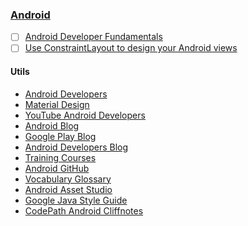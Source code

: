 ### [Android](https://www.android.com)
- [ ] [Android Developer Fundamentals](https://developer.android.com/courses/fundamentals-training/overview-v2)
- [ ] [Use ConstraintLayout to design your Android views](https://codelabs.developers.google.com/codelabs/constraint-layout/#0)
#### Utils
* [Android Developers](https://developer.android.com)
* [Material Design](https://material.io)
* [YouTube Android Developers](https://www.youtube.com/user/androiddevelopers)
* [Android Blog](https://blog.google/products/android)
* [Google Play Blog](https://blog.google/products/google-play)
* [Android Developers Blog](https://android-developers.googleblog.com)
* [Training Courses](https://developer.android.com/courses)
* [Android GitHub](https://github.com/android)
* [Vocabulary Glossary](https://developers.google.com/android/for-all/vocab-words)
* [Android Asset Studio](https://romannurik.github.io/AndroidAssetStudio/index.html)
* [Google Java Style Guide](https://google.github.io/styleguide/javaguide.html)
* [CodePath Android Cliffnotes](https://guides.codepath.com/android)

